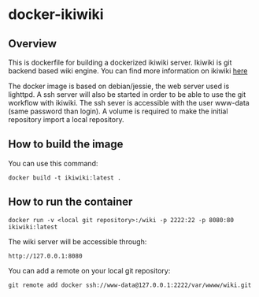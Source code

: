 # docker-ikiwiki
## Overview
This is dockerfile for building a dockerized ikiwiki server.
Ikiwiki is git backend based wiki engine.
You can find more information on ikiwiki [here](https://ikiwiki.info/)

The docker image is based on debian/jessie, the web server used is lighttpd.
A ssh server will also be started in order to be able to use the git workflow with ikiwiki.
The ssh sever is accessible with the user www-data (same password than login).
A volume is required to make the initial repository import a local repository.

## How to build the image
You can use this command:

``
docker build -t ikiwiki:latest .
``

## How to run the container
``
docker run -v <local git repository>:/wiki -p 2222:22 -p 8080:80 ikiwiki:latest
``

The wiki server will be accessible through:

``
http://127.0.0.1:8080
``

You can add a remote on your local git repository:

``
git remote add docker ssh://www-data@127.0.0.1:2222/var/wwww/wiki.git
``

